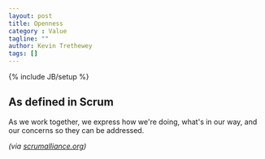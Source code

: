 ```yaml
---
layout: post
title: Openness
category : Value
tagline: ""
author: Kevin Trethewey
tags: []
---
```

{% include JB/setup %}

## As defined in Scrum
As we work together, we express how we're doing, what's in our way, and our concerns so they can be addressed.

*(via [scrumalliance.org](https://www.scrumalliance.org/why-scrum/core-scrum-values-roles))*
